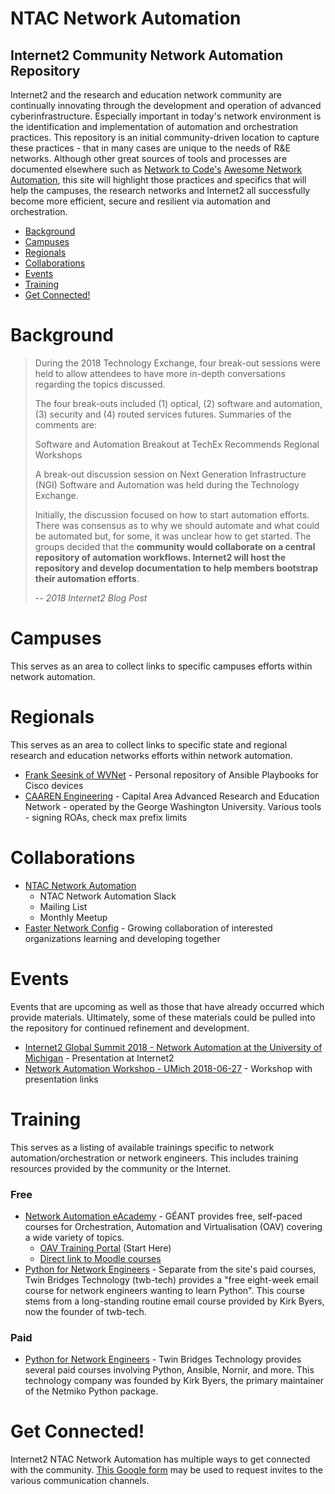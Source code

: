 # NTAC Network Automation
## Internet2 Community Network Automation Repository

Internet2 and the research and education network community are continually innovating through the development and operation of advanced cyberinfrastructure. Especially important in today's network environment is the identification and implementation of automation and orchestration practices. This repository is an initial community-driven location to capture these practices - that in many cases are unique to the needs of R&E networks. Although other great sources of tools and processes are documented elsewhere such as [Network to Code's](http://www.networktocode.com/community/) [Awesome Network Automation](https://github.com/networktocode/awesome-network-automation), this site will highlight those practices and specifics that will help the campuses, the research networks and Internet2 all successfully become more efficient, secure and resilient via automation and orchestration.

- [Background](#background)
- [Campuses](#campuses)
- [Regionals](#regionals)
- [Collaborations](#collaborations)
- [Events](#events)
- [Training](#training)
- [Get Connected!](#get-connected)

# Background
>During the 2018 Technology Exchange, four break-out sessions were held to allow attendees to have more in-depth conversations regarding the topics discussed.
>
>The four break-outs included (1) optical, (2) software and automation, (3) security and (4) routed services futures. Summaries of the comments are:
>
>Software and Automation Breakout at TechEx Recommends Regional Workshops
>
>A break-out discussion session on Next Generation Infrastructure (NGI) Software and Automation was held during the Technology Exchange.
>
>Initially, the discussion focused on how to start automation efforts. There was consensus as to why we should automate and what could be automated but, for some, it was unclear how to get started. The groups decided that the **community would collaborate on a central repository of automation workflows. Internet2 will host the repository and develop documentation to help members bootstrap their automation efforts**.
>
> -- _2018 Internet2 Blog Post_
# Campuses
This serves as an area to collect links to specific campuses efforts within network automation.
# Regionals
This serves as an area to collect links to specific state and regional research and education networks efforts within network automation.

- [Frank Seesink of WVNet](https://github.com/fseesink/Network-Automation) - Personal repository of Ansible Playbooks for Cisco devices
- [CAAREN Engineering](https://github.com/CAAREN-engineering) - Capital Area Advanced Research and Education Network - operated by the George Washington University.  Various tools - signing ROAs, check max prefix limits

# Collaborations
- [NTAC Network Automation](#get-connected)
  - NTAC Network Automation Slack
  - Mailing List
  - Monthly Meetup
- [Faster Network Config](https://fasternetconfig.github.io/) - Growing collaboration of interested organizations learning and developing together

# Events
Events that are upcoming as well as those that have already occurred which provide materials. Ultimately, some of these materials could be pulled into the repository for continued refinement and development.

- [Internet2 Global Summit 2018 - Network Automation at the University of Michigan](https://meetings.internet2.edu/2018-technology-exchange/detail/10005192/) - Presentation at Internet2
- [Network Automation Workshop - UMich 2018-06-27](https://sites.google.com/umich.edu/cloud-network-workshop-2018/workshop-info/network-automation-agenda?authuser=0) - Workshop with presentation links

# Training
This serves as a listing of available trainings specific to network automation/orchestration or network engineers. This includes training resources provided by the community or the Internet.

### Free

- [Network Automation eAcademy](https://wiki.geant.org/display/NETDEV/OAV+Training+Portal) - GÉANT provides free, self-paced courses for Orchestration, Automation and Virtualisation (OAV) covering a wide variety of topics.
  - [OAV Training Portal](https://wiki.geant.org/display/NETDEV/OAV+Training+Portal) (Start Here)
  - [Direct link to Moodle courses](https://e-academy.geant.org/moodle/course/index.php?categoryid=20)
- [Python for Network Engineers](https://pynet.twb-tech.com/free-python-course.html) - Separate from the site's paid courses, Twin Bridges Technology (twb-tech) provides a "free eight-week email course for network engineers wanting to learn Python". This course stems from a long-standing routine email course provided by Kirk Byers, now the founder of twb-tech.

### Paid

- [Python for Network Engineers](https://pynet.twb-tech.com/network-automation-courses.html) - Twin Bridges Technology provides several paid courses involving Python, Ansible, Nornir, and more. This technology company was founded by Kirk Byers, the primary maintainer of the Netmiko Python package.

# Get Connected!

Internet2 NTAC Network Automation has multiple ways to get connected with the community. [This Google form](https://forms.gle/S9PbAXfVB9JsTjLV7) may be used to request invites to the various communication channels.
